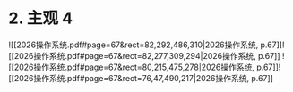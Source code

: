 # 2. 主观 4

![[2026操作系统.pdf#page=67&rect=82,292,486,310|2026操作系统, p.67]]![[2026操作系统.pdf#page=67&rect=82,277,309,294|2026操作系统, p.67]]
![[2026操作系统.pdf#page=67&rect=80,215,475,278|2026操作系统, p.67]]![[2026操作系统.pdf#page=67&rect=76,47,490,217|2026操作系统, p.67]]  